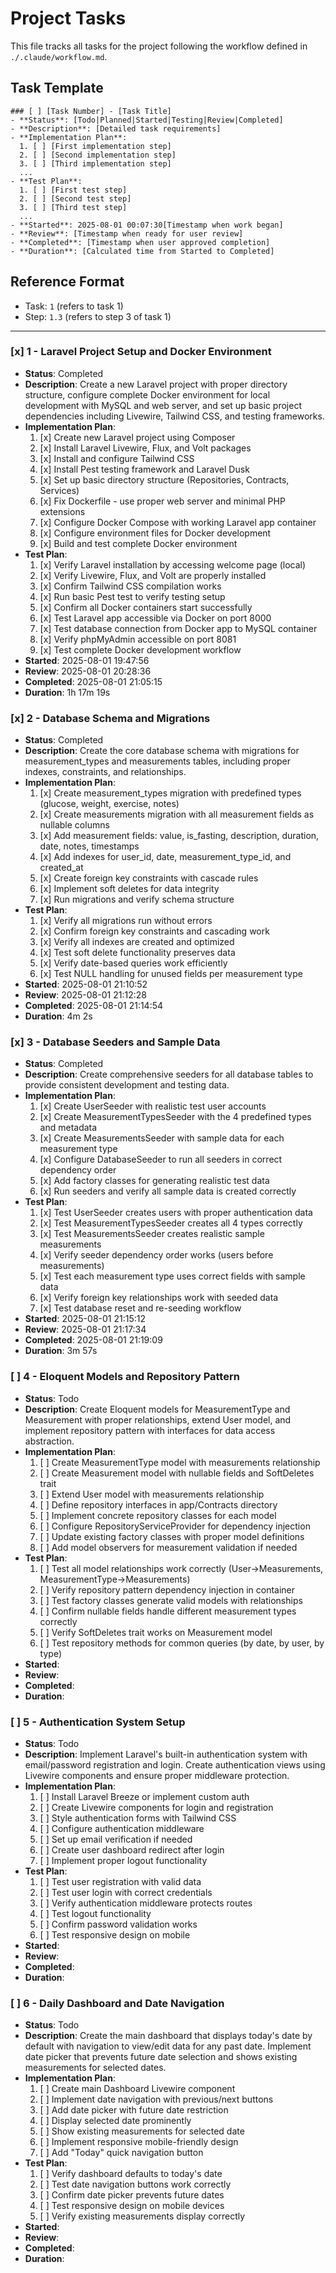 # Project Tasks

This file tracks all tasks for the project following the workflow defined in `./.claude/workflow.md`.

## Task Template

```
### [ ] [Task Number] - [Task Title]
- **Status**: [Todo|Planned|Started|Testing|Review|Completed]
- **Description**: [Detailed task requirements]
- **Implementation Plan**: 
  1. [ ] [First implementation step]
  2. [ ] [Second implementation step]
  3. [ ] [Third implementation step]
  ...
- **Test Plan**: 
  1. [ ] [First test step]
  2. [ ] [Second test step]
  3. [ ] [Third test step]
  ...
- **Started**: 2025-08-01 00:07:30[Timestamp when work began]
- **Review**: [Timestamp when ready for user review]
- **Completed**: [Timestamp when user approved completion]
- **Duration**: [Calculated time from Started to Completed]
```

## Reference Format
- Task: `1` (refers to task 1)
- Step: `1.3` (refers to step 3 of task 1)

---

### [x] 1 - Laravel Project Setup and Docker Environment
- **Status**: Completed
- **Description**: Create a new Laravel project with proper directory structure, configure complete Docker environment for local development with MySQL and web server, and set up basic project dependencies including Livewire, Tailwind CSS, and testing frameworks.
- **Implementation Plan**: 
  1. [x] Create new Laravel project using Composer
  2. [x] Install Laravel Livewire, Flux, and Volt packages
  3. [x] Install and configure Tailwind CSS
  4. [x] Install Pest testing framework and Laravel Dusk
  5. [x] Set up basic directory structure (Repositories, Contracts, Services)
  6. [x] Fix Dockerfile - use proper web server and minimal PHP extensions
  7. [x] Configure Docker Compose with working Laravel app container
  8. [x] Configure environment files for Docker development
  9. [x] Build and test complete Docker environment
- **Test Plan**: 
  1. [x] Verify Laravel installation by accessing welcome page (local)
  2. [x] Verify Livewire, Flux, and Volt are properly installed
  3. [x] Confirm Tailwind CSS compilation works
  4. [x] Run basic Pest test to verify testing setup
  5. [x] Confirm all Docker containers start successfully
  6. [x] Test Laravel app accessible via Docker on port 8000
  7. [x] Test database connection from Docker app to MySQL container
  8. [x] Verify phpMyAdmin accessible on port 8081
  9. [x] Test complete Docker development workflow
- **Started**: 2025-08-01 19:47:56
- **Review**: 2025-08-01 20:28:36
- **Completed**: 2025-08-01 21:05:15
- **Duration**: 1h 17m 19s 

### [x] 2 - Database Schema and Migrations
- **Status**: Completed
- **Description**: Create the core database schema with migrations for measurement_types and measurements tables, including proper indexes, constraints, and relationships.
- **Implementation Plan**: 
  1. [x] Create measurement_types migration with predefined types (glucose, weight, exercise, notes)
  2. [x] Create measurements migration with all measurement fields as nullable columns
  3. [x] Add measurement fields: value, is_fasting, description, duration, date, notes, timestamps
  4. [x] Add indexes for user_id, date, measurement_type_id, and created_at
  5. [x] Create foreign key constraints with cascade rules
  6. [x] Implement soft deletes for data integrity
  7. [x] Run migrations and verify schema structure
- **Test Plan**: 
  1. [x] Verify all migrations run without errors
  2. [x] Confirm foreign key constraints and cascading work
  3. [x] Verify all indexes are created and optimized
  4. [x] Test soft delete functionality preserves data
  5. [x] Verify date-based queries work efficiently
  6. [x] Test NULL handling for unused fields per measurement type
- **Started**: 2025-08-01 21:10:52
- **Review**: 2025-08-01 21:12:28
- **Completed**: 2025-08-01 21:14:54
- **Duration**: 4m 2s

### [x] 3 - Database Seeders and Sample Data
- **Status**: Completed
- **Description**: Create comprehensive seeders for all database tables to provide consistent development and testing data.
- **Implementation Plan**: 
  1. [x] Create UserSeeder with realistic test user accounts
  2. [x] Create MeasurementTypesSeeder with the 4 predefined types and metadata
  3. [x] Create MeasurementsSeeder with sample data for each measurement type
  4. [x] Configure DatabaseSeeder to run all seeders in correct dependency order
  5. [x] Add factory classes for generating realistic test data
  6. [x] Run seeders and verify all sample data is created correctly
- **Test Plan**: 
  1. [x] Test UserSeeder creates users with proper authentication data
  2. [x] Test MeasurementTypesSeeder creates all 4 types correctly
  3. [x] Test MeasurementsSeeder creates realistic sample measurements
  4. [x] Verify seeder dependency order works (users before measurements)
  5. [x] Test each measurement type uses correct fields with sample data
  6. [x] Verify foreign key relationships work with seeded data
  7. [x] Test database reset and re-seeding workflow
- **Started**: 2025-08-01 21:15:12
- **Review**: 2025-08-01 21:17:34
- **Completed**: 2025-08-01 21:19:09
- **Duration**: 3m 57s

### [ ] 4 - Eloquent Models and Repository Pattern
- **Status**: Todo
- **Description**: Create Eloquent models for MeasurementType and Measurement with proper relationships, extend User model, and implement repository pattern with interfaces for data access abstraction.
- **Implementation Plan**: 
  1. [ ] Create MeasurementType model with measurements relationship
  2. [ ] Create Measurement model with nullable fields and SoftDeletes trait
  3. [ ] Extend User model with measurements relationship
  4. [ ] Define repository interfaces in app/Contracts directory
  5. [ ] Implement concrete repository classes for each model
  6. [ ] Configure RepositoryServiceProvider for dependency injection
  7. [ ] Update existing factory classes with proper model definitions
  8. [ ] Add model observers for measurement validation if needed
- **Test Plan**: 
  1. [ ] Test all model relationships work correctly (User->Measurements, MeasurementType->Measurements)
  2. [ ] Verify repository pattern dependency injection in container
  3. [ ] Test factory classes generate valid models with relationships
  4. [ ] Confirm nullable fields handle different measurement types correctly
  5. [ ] Verify SoftDeletes trait works on Measurement model
  6. [ ] Test repository methods for common queries (by date, by user, by type)
- **Started**: 
- **Review**: 
- **Completed**: 
- **Duration**: 

### [ ] 5 - Authentication System Setup
- **Status**: Todo
- **Description**: Implement Laravel's built-in authentication system with email/password registration and login. Create authentication views using Livewire components and ensure proper middleware protection.
- **Implementation Plan**: 
  1. [ ] Install Laravel Breeze or implement custom auth
  2. [ ] Create Livewire components for login and registration
  3. [ ] Style authentication forms with Tailwind CSS
  4. [ ] Configure authentication middleware
  5. [ ] Set up email verification if needed
  6. [ ] Create user dashboard redirect after login
  7. [ ] Implement proper logout functionality
- **Test Plan**: 
  1. [ ] Test user registration with valid data
  2. [ ] Test user login with correct credentials
  3. [ ] Verify authentication middleware protects routes
  4. [ ] Test logout functionality
  5. [ ] Confirm password validation works
  6. [ ] Test responsive design on mobile
- **Started**: 
- **Review**: 
- **Completed**: 
- **Duration**: 

### [ ] 6 - Daily Dashboard and Date Navigation
- **Status**: Todo
- **Description**: Create the main dashboard that displays today's date by default with navigation to view/edit data for any past date. Implement date picker that prevents future date selection and shows existing measurements for selected dates.
- **Implementation Plan**: 
  1. [ ] Create main Dashboard Livewire component
  2. [ ] Implement date navigation with previous/next buttons
  3. [ ] Add date picker with future date restriction
  4. [ ] Display selected date prominently
  5. [ ] Show existing measurements for selected date
  6. [ ] Implement responsive mobile-friendly design
  7. [ ] Add "Today" quick navigation button
- **Test Plan**: 
  1. [ ] Verify dashboard defaults to today's date
  2. [ ] Test date navigation buttons work correctly
  3. [ ] Confirm date picker prevents future dates
  4. [ ] Test responsive design on mobile devices
  5. [ ] Verify existing measurements display correctly
- **Started**: 
- **Review**: 
- **Completed**: 
- **Duration**: 

